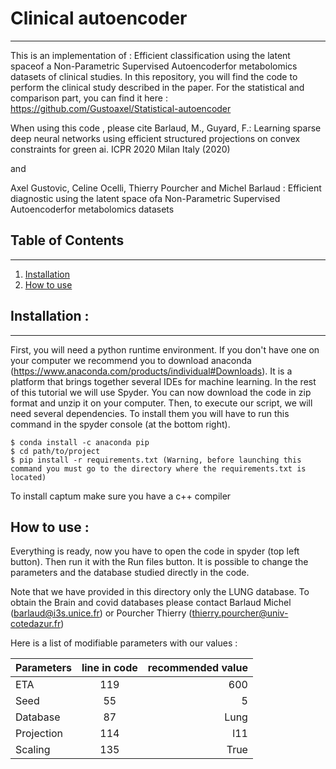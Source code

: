 # Clinical autoencoder
***

This is an implementation of : Efficient classification using the latent spaceof a Non-Parametric Supervised Autoencoderfor metabolomics datasets of clinical studies. In this repository, you will find the code to perform the clinical study described in the paper. For the statistical and comparison part, you can find it here : https://github.com/Gustoaxel/Statistical-autoencoder
  
When using this code , please cite Barlaud, M., Guyard, F.: Learning sparse deep neural networks 
using efficient structured projections on convex constraints for green ai. ICPR 2020 Milan Italy (2020)

and 

Axel Gustovic, Celine Ocelli, Thierry Pourcher and Michel Barlaud : Efficient diagnostic using the 
latent space ofa Non-Parametric Supervised Autoencoderfor metabolomics datasets


## Table of Contents
***
1. [Installation](#installation)
2. [How to use](#use)
  
    
## Installation : 
***

First, you will need a python runtime environment. If you don't have one on your computer we recommend you to download anaconda (https://www.anaconda.com/products/individual#Downloads). It is a platform that brings together several IDEs for machine learning. In the rest of this tutorial we will use Spyder. 
You can now download the code in zip format and unzip it on your computer.
Then, to execute our script, we will need several dependencies. To install them you will have to run this command in the spyder console (at the bottom right).
```
$ conda install -c anaconda pip
$ cd path/to/project
$ pip install -r requirements.txt (Warning, before launching this command you must go to the directory where the requirements.txt is located)
```

To install captum make sure you have a c++ compiler 

## How to use : 

Everything is ready, now you have to open the code in spyder (top left button). 
Then run it with the Run files button. It is possible to change the parameters and the database studied directly in the code. 

Note that we have provided in this directory only the LUNG database. To obtain the Brain and covid databases please contact Barlaud Michel (barlaud@i3s.unice.fr) or Pourcher Thierry (thierry.pourcher@univ-cotedazur.fr)

Here is a list of modifiable parameters with our values : 

| Parameters | line in code | recommended value |
|:--------------|:-------------:|--------------:|
| ETA | 119 | 600 |
| Seed | 55 | 5 |
| Database | 87 | Lung |
| Projection | 114 | l11 |
| Scaling | 135 | True |

